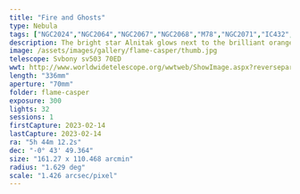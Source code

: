```yaml
---
title: "Fire and Ghosts"
type: Nebula
tags: ["NGC2024","NGC2064","NGC2067","NGC2068","M78","NGC2071","IC432","The star Alnitak (ζ Ori)","50 Ori"]
description: The bright star Alnitak glows next to the brilliant orange Flame Nebula, NGC2024. Instead of the more popular framing with the Horsehead Nebula, I tried something different and framed it with M78, the dusty reflection nebula in the lower left. This is the result.
image: /assets/images/gallery/flame-casper/thumb.jpg
telescope: Svbony sv503 70ED
wwt: http://www.worldwidetelescope.org/wwtweb/ShowImage.aspx?reverseparity=False&scale=1.425697&name=flame-casper.jpg&imageurl=https://deepskyworkflows.com/assets/images/gallery/flame-casper/flame-casper.jpg&credits=Jeremy+Likness+at+DeepSkyWorkflows.com&creditsUrl=https://deepskyworkflows.com/&ra=86.401565&dec=-0.823878&x=3549.3&y=1421.7&rotation=95.21&thumb=https://deepskyworkflows.com/assets/images/gallery/flame-casper/thumb.jpg
length: "336mm"
aperture: "70mm"
folder: flame-casper
exposure: 300
lights: 32
sessions: 1
firstCapture: 2023-02-14 
lastCapture: 2023-02-14
ra: "5h 44m 12.2s"
dec: "-0° 43' 49.364"
size: "161.27 x 110.468 arcmin"
radius: "1.629 deg"
scale: "1.426 arcsec/pixel"
---
```

